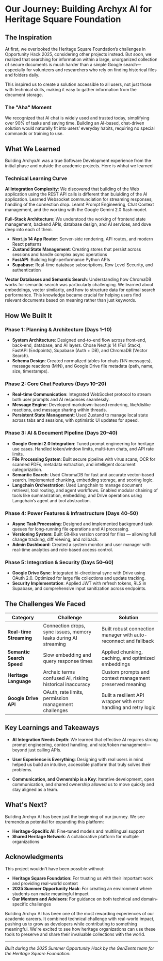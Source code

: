 # Our Journey: Building Archyx AI for Heritage Square Foundation

## The Inspiration

At first, we overlooked the Heritage Square Foundation’s challenges in Opportunity Hack 2025, considering other projects instead. But soon, we realized that searching for information within a large, unorganized collection of secure documents is much harder than a simple Google search—especially for volunteers and researchers who rely on finding historical files and folders daily.

This inspired us to create a solution accessible to all users, not just those with technical skills, making it easy to gather information from the document storage.

### The "Aha" Moment

We recognized that AI chat is widely used and trusted today, simplifying over 90% of tasks and saving time. Building an AI-based, chat-driven solution would naturally fit into users’ everyday habits, requiring no special commands or training to use.

## What We Learned

Building ArchyxAI was a true Software Development experience from the initial phase and outside the academic projects. Here is whhat we learned

### Technical Learning Curve

**AI Integration Complexity**: We discovered that building of the Web application using the REST API calls is different than buiulding of the AI application. Learned Websocket communciation for streaming responses, handling of the connection drop. Learnt Prompt Engineering, Chat Context management, and the working with the Google Gemini 2.0 flash model.

**Full-Stack Architecture**: We understood the working of frontend state management, backend APIs, database design, and AI services, and dove deep into each of them.
- **Next.js 14 App Router**: Server-side rendering, API routes, and modern React patterns
- **Zustand State Management**: Creating stores that persist across sessions and handle complex async operations
- **FastAPI**: Building high-performance Python APIs
- **Supabase**: Real-time database subscriptions, Row Level Security, and authentication

**Vector Databases and Semantic Search**: Understanding how ChromaDB works for semantic search was particularly challenging. We learned about embeddings, vector similarity, and how to structure data for optimal search performance. This knowledge became crucial for helping users find relevant documents based on meaning rather than just keywords.

## How We Built It

### Phase 1: Planning & Architecture (Days 1–10)
- **System Architecture**: Designed end-to-end flow across front-end, back-end, database, and AI layers. Chose Next.js 14 (Full Stack), FastAPI (Endpoints), Supabase (Auth + DB), and ChromaDB (Vector Search).
- **Schema Design**: Created normalized tables for chats (1:N messages), message reactions (M:N), and Google Drive file metadata (path, name, size, timestamps).

### Phase 2: Core Chat Features (Days 10–20)
- **Real-time Communication**: Integrated WebSocket protocol to stream both user prompts and AI responses seamlessly.
- **Message Engine**: Developed markdown-based rendering, like/dislike reactions, and message sharing within threads.
- **Persistent State Management**: Used Zustand to manage local state across tabs and sessions, with optimistic UI updates for speed.

### Phase 3: AI & Document Pipeline (Days 20–40)
- **Google Gemini 2.0 Integration**: Tuned prompt engineering for heritage use cases. Handled token/window limits, multi-turn chats, and API rate limits.
- **File Processing System**: Built secure pipeline with virus scans, OCR for scanned PDFs, metadata extraction, and intelligent document categorization.
- **Semantic Search**: Used ChromaDB for fast and accurate vector-based search. Implemented chunking, embedding storage, and scoring logic.
- **Langchain Orchestration**: Used Langchain to manage document retrieval, tool routing, and agent workflows. Enabled modular chaining of tools like summarization, embedding, and Drive operations using Langchain’s agent and tool abstraction.

### Phase 4: Power Features & Infrastructure (Days 40–50)
- **Async Task Processing**: Designed and implemented background task queues for long-running file operations and AI processing.
- **Versioning System**: Built Git-like version control for files — allowing full change tracking, diff viewing, and rollback.
- **Admin Dashboard**: Created a system monitor and user manager with real-time analytics and role-based access control.

### Phase 5: Integration & Security (Days 50–60)
- **Google Drive Sync**: Integrated bi-directional sync with Drive using OAuth 2.0. Optimized for large file collections and update tracking.
- **Security Implementation**: Applied JWT with refresh tokens, RLS in Supabase, and comprehensive input sanitization across endpoints.

## The Challenges We Faced

| **Category**              | **Challenge**                                                                 | **Solution**                                                                 |
|---------------------------|-------------------------------------------------------------------------------|------------------------------------------------------------------------------|
| **Real-time Streaming**   | Connection drops, sync issues, memory leaks during AI streaming              | Built robust connection manager with auto-reconnect and fallback            |
| **Semantic Search Speed** | Slow embedding and query response times                                      | Applied chunking, caching, and optimized embeddings                          |
| **Heritage Language**     | Archaic terms confused AI, risking historical inaccuracy                     | Custom prompts and context management preserved meaning                      |
| **Google Drive API**      | OAuth, rate limits, permission management challenges                         | Built a resilient API wrapper with error handling and retry logic            |

## Key Learnings and Takeaways

- **AI Integration Needs Depth**: We learned that effective AI requires strong prompt engineering, context handling, and rate/token management—beyond just calling APIs.

- **User Experience is Everything**: Designing with real users in mind helped us build an intuitive, accessible platform that truly solves their problems.

- **Communication, and Ownership is a Key**: Iterative development, open communication, and shared ownership allowed us to move quickly and stay aligned as a team.

## What's Next?

Building Archyx AI has been just the beginning of our journey. We see tremendous potential for expanding this platform:

- **Heritage-Specific AI**: Fine-tuned models and multilingual support  
- **Shared Heritage Network**: A collaborative platform for multiple organizations  

## Acknowledgments

This project wouldn't have been possible without:
- **Heritage Square Foundation**: For trusting us with their important work and providing real-world context
- **2025 Summer Opportunity Hack**: For creating an environment where students can make meaningful impact
- **Our Mentors and Advisors**: For guidance on both technical and domain-specific challenges

Building Archyx AI has been one of the most rewarding experiences of our academic careers. It combined technical challenge with real-world impact, pushing us to grow as developers while contributing to something meaningful. We're excited to see how heritage organizations can use these tools to preserve and share their invaluable collections with the world.

---

*Built during the 2025 Summer Opportunity Hack by the GenZents team for the Heritage Square Foundation.*
